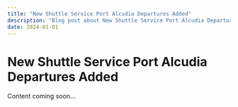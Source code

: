 ```yaml
---
title: "New Shuttle Service Port Alcudia Departures Added"
description: "Blog post about New Shuttle Service Port Alcudia Departures Added"
date: 2024-01-01
---
```


# New Shuttle Service Port Alcudia Departures Added

Content coming soon...

